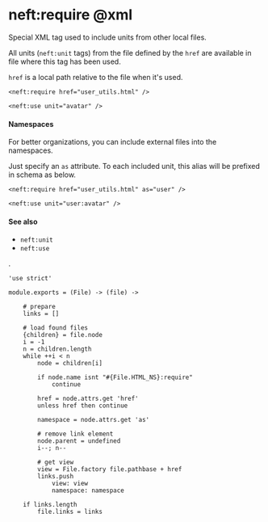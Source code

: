 neft:require @xml
=================

Special XML tag used to include units from other local files.

All units (`neft:unit` tags) from the file defined by the `href`
are available in file where this tag has been used.

`href` is a local path relative to the file when it's used.

```
<neft:require href="user_utils.html" />

<neft:use unit="avatar" />
```

#### Namespaces

For better organizations, you can include external files into the namespaces.

Just specify an `as` attribute.
To each included unit, this alias will be prefixed in schema as below.

```
<neft:require href="user_utils.html" as="user" />

<neft:use unit="user:avatar" />
```

#### See also

- `neft:unit`
- `neft:use`

.

	'use strict'

	module.exports = (File) -> (file) ->

		# prepare
		links = []

		# load found files
		{children} = file.node
		i = -1
		n = children.length
		while ++i < n
			node = children[i]

			if node.name isnt "#{File.HTML_NS}:require"
				continue

			href = node.attrs.get 'href'
			unless href then continue

			namespace = node.attrs.get 'as'

			# remove link element
			node.parent = undefined
			i--; n--

			# get view
			view = File.factory file.pathbase + href
			links.push
				view: view
				namespace: namespace

		if links.length
			file.links = links
